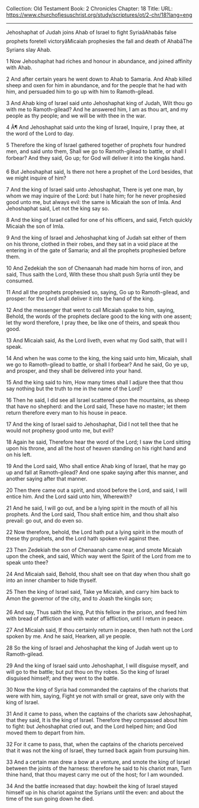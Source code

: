 Collection: Old Testament
Book: 2 Chronicles
Chapter: 18
Title: 
URL: https://www.churchofjesuschrist.org/study/scriptures/ot/2-chr/18?lang=eng

---

Jehoshaphat of Judah joins Ahab of Israel to fight SyriaâAhabâs false prophets foretell victoryâMicaiah prophesies the fall and death of AhabâThe Syrians slay Ahab.

1 Now Jehoshaphat had riches and honour in abundance, and joined affinity with Ahab.

2 And after certain years he went down to Ahab to Samaria. And Ahab killed sheep and oxen for him in abundance, and for the people that he had with him, and persuaded him to go up with him to Ramoth-gilead.

3 And Ahab king of Israel said unto Jehoshaphat king of Judah, Wilt thou go with me to Ramoth-gilead? And he answered him, I am as thou art, and my people as thy people; and we will be with thee in the war.

4 Â¶ And Jehoshaphat said unto the king of Israel, Inquire, I pray thee, at the word of the Lord to day.

5 Therefore the king of Israel gathered together of prophets four hundred men, and said unto them, Shall we go to Ramoth-gilead to battle, or shall I forbear? And they said, Go up; for God will deliver it into the kingâs hand.

6 But Jehoshaphat said, Is there not here a prophet of the Lord besides, that we might inquire of him?

7 And the king of Israel said unto Jehoshaphat, There is yet one man, by whom we may inquire of the Lord: but I hate him; for he never prophesied good unto me, but always evil: the same is Micaiah the son of Imla. And Jehoshaphat said, Let not the king say so.

8 And the king of Israel called for one of his officers, and said, Fetch quickly Micaiah the son of Imla.

9 And the king of Israel and Jehoshaphat king of Judah sat either of them on his throne, clothed in their robes, and they sat in a void place at the entering in of the gate of Samaria; and all the prophets prophesied before them.

10 And Zedekiah the son of Chenaanah had made him horns of iron, and said, Thus saith the Lord, With these thou shalt push Syria until they be consumed.

11 And all the prophets prophesied so, saying, Go up to Ramoth-gilead, and prosper: for the Lord shall deliver it into the hand of the king.

12 And the messenger that went to call Micaiah spake to him, saying, Behold, the words of the prophets declare good to the king with one assent; let thy word therefore, I pray thee, be like one of theirs, and speak thou good.

13 And Micaiah said, As the Lord liveth, even what my God saith, that will I speak.

14 And when he was come to the king, the king said unto him, Micaiah, shall we go to Ramoth-gilead to battle, or shall I forbear? And he said, Go ye up, and prosper, and they shall be delivered into your hand.

15 And the king said to him, How many times shall I adjure thee that thou say nothing but the truth to me in the name of the Lord?

16 Then he said, I did see all Israel scattered upon the mountains, as sheep that have no shepherd: and the Lord said, These have no master; let them return therefore every man to his house in peace.

17 And the king of Israel said to Jehoshaphat, Did I not tell thee that he would not prophesy good unto me, but evil?

18 Again he said, Therefore hear the word of the Lord; I saw the Lord sitting upon his throne, and all the host of heaven standing on his right hand and on his left.

19 And the Lord said, Who shall entice Ahab king of Israel, that he may go up and fall at Ramoth-gilead? And one spake saying after this manner, and another saying after that manner.

20 Then there came out a spirit, and stood before the Lord, and said, I will entice him. And the Lord said unto him, Wherewith?

21 And he said, I will go out, and be a lying spirit in the mouth of all his prophets. And the Lord said, Thou shalt entice him, and thou shalt also prevail: go out, and do even so.

22 Now therefore, behold, the Lord hath put a lying spirit in the mouth of these thy prophets, and the Lord hath spoken evil against thee.

23 Then Zedekiah the son of Chenaanah came near, and smote Micaiah upon the cheek, and said, Which way went the Spirit of the Lord from me to speak unto thee?

24 And Micaiah said, Behold, thou shalt see on that day when thou shalt go into an inner chamber to hide thyself.

25 Then the king of Israel said, Take ye Micaiah, and carry him back to Amon the governor of the city, and to Joash the kingâs son;

26 And say, Thus saith the king, Put this fellow in the prison, and feed him with bread of affliction and with water of affliction, until I return in peace.

27 And Micaiah said, If thou certainly return in peace, then hath not the Lord spoken by me. And he said, Hearken, all ye people.

28 So the king of Israel and Jehoshaphat the king of Judah went up to Ramoth-gilead.

29 And the king of Israel said unto Jehoshaphat, I will disguise myself, and will go to the battle; but put thou on thy robes. So the king of Israel disguised himself; and they went to the battle.

30 Now the king of Syria had commanded the captains of the chariots that were with him, saying, Fight ye not with small or great, save only with the king of Israel.

31 And it came to pass, when the captains of the chariots saw Jehoshaphat, that they said, It is the king of Israel. Therefore they compassed about him to fight: but Jehoshaphat cried out, and the Lord helped him; and God moved them to depart from him.

32 For it came to pass, that, when the captains of the chariots perceived that it was not the king of Israel, they turned back again from pursuing him.

33 And a certain man drew a bow at a venture, and smote the king of Israel between the joints of the harness: therefore he said to his chariot man, Turn thine hand, that thou mayest carry me out of the host; for I am wounded.

34 And the battle increased that day: howbeit the king of Israel stayed himself up in his chariot against the Syrians until the even: and about the time of the sun going down he died.
